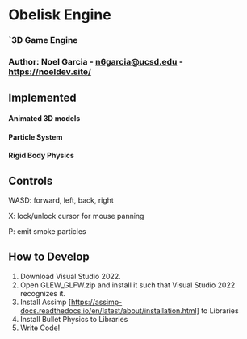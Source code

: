 # Obelisk Engine

### `3D Game Engine

### Author: Noel Garcia - n6garcia@ucsd.edu - https://noeldev.site/

## Implemented 
#### Animated 3D models
#### Particle System
#### Rigid Body Physics

## Controls
WASD: forward, left, back, right

X: lock/unlock cursor for mouse panning

P: emit smoke particles

## How to Develop
1. Download Visual Studio 2022.
2. Open GLEW_GLFW.zip and install it such that Visual Studio 2022 recognizes it.
3. Install Assimp [https://assimp-docs.readthedocs.io/en/latest/about/installation.html] to Libraries
4. Install Bullet Physics to Libraries
4. Write Code!
